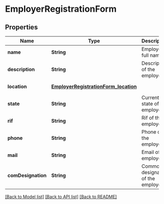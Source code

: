 # EmployerRegistrationForm
## Properties

Name | Type | Description | Notes
------------ | ------------- | ------------- | -------------
**name** | **String** | Employer&#39;s full name | [default to null]
**description** | **String** | Description of the employer | [default to null]
**location** | [**EmployerRegistrationForm_location**](EmployerRegistrationForm_location.md) |  | [default to null]
**state** | **String** | Current state of the employer | [default to null]
**rif** | **String** | Rif of the employer | [default to null]
**phone** | **String** | Phone of the employer | [default to null]
**mail** | **String** | Email of the employer | [default to null]
**comDesignation** | **String** | Common designation of the employer | [default to null]

[[Back to Model list]](../README.md#documentation-for-models) [[Back to API list]](../README.md#documentation-for-api-endpoints) [[Back to README]](../README.md)

